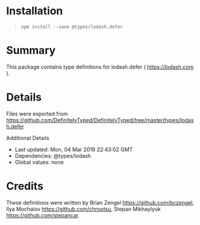 # Installation
> `npm install --save @types/lodash.defer`

# Summary
This package contains type definitions for lodash.defer ( https://lodash.com ).

# Details
Files were exported from https://github.com/DefinitelyTyped/DefinitelyTyped/tree/master/types/lodash.defer

Additional Details
 * Last updated: Mon, 04 Mar 2019 22:43:02 GMT
 * Dependencies: @types/lodash
 * Global values: none

# Credits
These definitions were written by Brian Zengel <https://github.com/bczengel>, Ilya Mochalov <https://github.com/chrootsu>, Stepan Mikhaylyuk <https://github.com/stepancar>.
